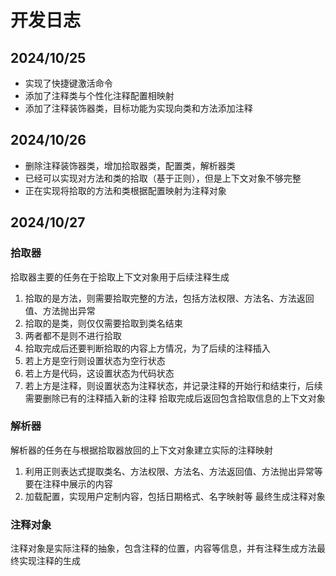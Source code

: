 # 开发日志
## 2024/10/25
- 实现了快捷键激活命令
- 添加了注释类与个性化注释配置相映射
- 添加了注释装饰器类，目标功能为实现向类和方法添加注释

## 2024/10/26

- 删除注释装饰器类，增加拾取器类，配置类，解析器类
- 已经可以实现对方法和类的拾取（基于正则），但是上下文对象不够完整
- 正在实现将拾取的方法和类根据配置映射为注释对象

## 2024/10/27
### 拾取器
拾取器主要的任务在于拾取上下文对象用于后续注释生成
1. 拾取的是方法，则需要拾取完整的方法，包括方法权限、方法名、方法返回值、方法抛出异常
2. 拾取的是类，则仅仅需要拾取到类名结束
3. 两者都不是则不进行拾取
4. 拾取完成后还要判断拾取的内容上方情况，为了后续的注释插入
  1. 若上方是空行则设置状态为空行状态
  2. 若上方是代码，这设置状态为代码状态
  3. 若上方是注释，则设置状态为注释状态，并记录注释的开始行和结束行，后续需要删除已有的注释插入新的注释
拾取完成后返回包含拾取信息的上下文对象

### 解析器
解析器的任务在与根据拾取器放回的上下文对象建立实际的注释映射
1. 利用正则表达式提取类名、方法权限、方法名、方法返回值、方法抛出异常等要在注释中展示的内容
2. 加载配置，实现用户定制内容，包括日期格式、名字映射等
最终生成注释对象

### 注释对象
注释对象是实际注释的抽象，包含注释的位置，内容等信息，并有注释生成方法最终实现注释的生成